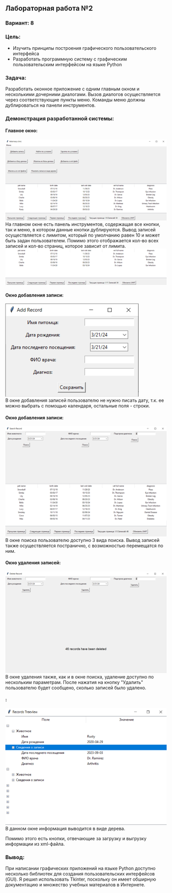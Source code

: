 ## Лабораторная работа №2

### Вариант: 8

### Цель:
- Изучить принципы построения графического пользовательского интерфейса
- Разработать программную систему с графическим пользовательским интерфейсом на языке Python
### Задача: 
Разработать оконное приложение с одним главным окном и несколькими дочерними диалогами. Вызов диалогов осуществляется через соответствующие пункты меню. Команды меню должны дублироваться на панели инструментов. 

### Демонстрация разработанной системы:
#### Главное окно:
![alt text](images/main_window.png)
На главном окне есть панель инструментов, содержащая все кнопки, так и меню, в котором данные кнопки дублируются. Вывод записей осуществляется с лимитом, который по умолчанию равен 10 и может быть задан пользователем. Помимо этого отображается кол-во всех записей и кол-во страниц, которое зависит от лимита.
![alt text](images/limit_update.png)
#### Окно добавления записи:
![alt text](images/add_record.png)  
В окне добавления записей пользователю не нужно писать дату, т.к. ее можно выбрать с помощью календаря, остальные поля - строки.
#### Окно добавления записи:
![alt text](images/search_window.png)
В окне поиска пользователю доступно 3 вида поиска. Вывод записей также осуществляется постранично, с возможностью перемещатся по ним.
#### Окно удаления записей:
![alt text](images/delete_window.png)
В окне удаления также, как и в окне поиска, удаление доступно по нескольким параметрам. После нажатия на кнопку "Удалить" пользователю будет сообщено, сколько записей было удалено.
#### :
![alt text](images/tree_window.png)
В данном окне информация выводится в виде дерева.

Помимо этого есть кнопки, отвечающие за загрузку и выгрузку информации из xml-файла.
### Вывод:
При написании графических приложений на языке Python доступно несколько библиотек для создания пользовательских интерфейсов (GUI). Я решил использовать Tkinter, поскольку он имеет обширную документацию и множество учебных материалов в Интернете. 
